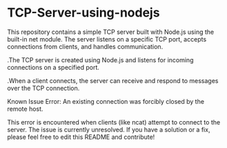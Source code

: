 # TCP-Server-using-nodejs
This repository contains a simple TCP server built with Node.js using the built-in net module. The server listens on a specific TCP port, accepts connections from clients, and handles communication.

.The TCP server is created using Node.js and listens for incoming connections on a specified port.


.When a client connects, the server can receive and respond to messages over the TCP connection.

Known Issue
Error: An existing connection was forcibly closed by the remote host.

This error is encountered when clients (like ncat) attempt to connect to the server. The issue is currently unresolved. If you have a solution or a fix, please feel free to edit this README and contribute!
